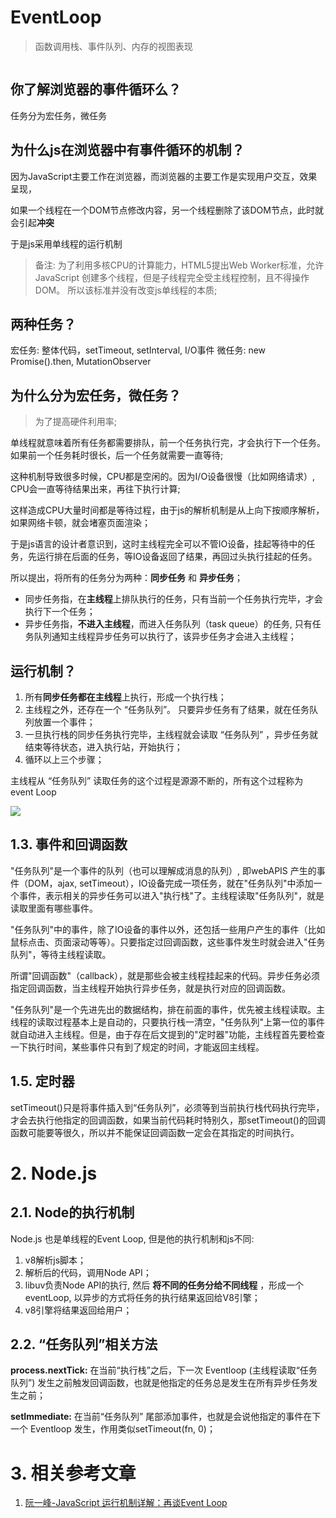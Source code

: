 # EventLoop

> 函数调用栈、事件队列、内存的视图表现

<img src="https://developer.mozilla.org/en-US/docs/Web/JavaScript/EventLoop/the_javascript_runtime_environment_example.svg" alt="">




## 你了解浏览器的事件循环么？

任务分为宏任务，微任务


## 为什么js在浏览器中有事件循环的机制？

因为JavaScript主要工作在浏览器，而浏览器的主要工作是实现用户交互，效果呈现，

如果一个线程在一个DOM节点修改内容，另一个线程删除了该DOM节点，此时就会引起**冲突**

于是js采用单线程的运行机制

> 备注: 为了利用多核CPU的计算能力，HTML5提出Web Worker标准，允许JavaScript 创建多个线程，但是子线程完全受主线程控制，且不得操作DOM。
所以该标准并没有改变js单线程的本质;



## 两种任务？

宏任务: 整体代码，setTimeout, setInterval, I/O事件
微任务: new Promise().then, MutationObserver


## 为什么分为宏任务，微任务？

> 为了提高硬件利用率;

单线程就意味着所有任务都需要排队，前一个任务执行完，才会执行下一个任务。如果前一个任务耗时很长，后一个任务就需要一直等待;

这种机制导致很多时候，CPU都是空闲的。因为I/O设备很慢（比如网络请求）, CPU会一直等待结果出来，再往下执行计算;

这样造成CPU大量时间都是等待过程，由于js的解析机制是从上向下按顺序解析，如果网络卡顿，就会堵塞页面渲染；

于是js语言的设计者意识到，这时主线程完全可以不管IO设备，挂起等待中的任务，先运行排在后面的任务，等IO设备返回了结果，再回过头执行挂起的任务。

所以提出，将所有的任务分为两种：**同步任务** 和 **异步任务**；

- 同步任务指，在**主线程**上排队执行的任务，只有当前一个任务执行完毕，才会执行下一个任务；
- 异步任务指，**不进入主线程**，而进入任务队列（task queue）的任务, 只有任务队列通知主线程异步任务可以执行了，该异步任务才会进入主线程；



## 运行机制？

1. 所有**同步任务都在主线程**上执行，形成一个执行栈；
2. 主线程之外，还存在一个 “任务队列”。 只要异步任务有了结果，就在任务队列放置一个事件；
3. 一旦执行栈的同步任务执行完毕，主线程就会读取 “任务队列” ，异步任务就结束等待状态，进入执行站，开始执行；
4. 循环以上三个步骤；


主线程从 “任务队列” 读取任务的这个过程是源源不断的，所有这个过程称为event Loop


<img src="http://www.ruanyifeng.com/blogimg/asset/2014/bg2014100802.png">





## 1.3. 事件和回调函数

"任务队列"是一个事件的队列（也可以理解成消息的队列）, 即webAPIS 产生的事件（DOM，ajax, setTimeout），IO设备完成一项任务，就在"任务队列"中添加一个事件，表示相关的异步任务可以进入"执行栈"了。主线程读取"任务队列"，就是读取里面有哪些事件。

"任务队列"中的事件，除了IO设备的事件以外，还包括一些用户产生的事件（比如鼠标点击、页面滚动等等）。只要指定过回调函数，这些事件发生时就会进入"任务队列"，等待主线程读取。

所谓"回调函数"（callback），就是那些会被主线程挂起来的代码。异步任务必须指定回调函数，当主线程开始执行异步任务，就是执行对应的回调函数。

"任务队列"是一个先进先出的数据结构，排在前面的事件，优先被主线程读取。主线程的读取过程基本上是自动的，只要执行栈一清空，"任务队列"上第一位的事件就自动进入主线程。但是，由于存在后文提到的"定时器"功能，主线程首先要检查一下执行时间，某些事件只有到了规定的时间，才能返回主线程。





## 1.5. 定时器

setTimeout()只是将事件插入到“任务队列”，必须等到当前执行栈代码执行完毕，才会去执行他指定的回调函数，如果当前代码耗时特别久，那setTimeout()的回调函数可能要等很久，所以并不能保证回调函数一定会在其指定的时间执行。




# 2. Node.js

## 2.1. Node的执行机制

Node.js 也是单线程的Event Loop, 但是他的执行机制和js不同:
1. v8解析js脚本；
2. 解析后的代码，调用Node API；
3. libuv负责Node API的执行, 然后 **将不同的任务分给不同线程** ，形成一个eventLoop, 以异步的方式将任务的执行结果返回给V8引擎；
4. v8引擎将结果返回给用户；


## 2.2. “任务队列”相关方法

**process.nextTick:**
在当前“执行栈”之后，下一次 Eventloop (主线程读取“任务队列”) 发生之前触发回调函数，也就是他指定的任务总是发生在所有异步任务发生之前；

**setImmediate:**
在当前“任务队列” 尾部添加事件，也就是会说他指定的事件在下一个 Eventloop 发生，作用类似setTimeout(fn, 0)；



# 3. 相关参考文章

1. [阮一峰-JavaScript 运行机制详解：再谈Event Loop](http://www.ruanyifeng.com/blog/2014/10/event-loop.html)




